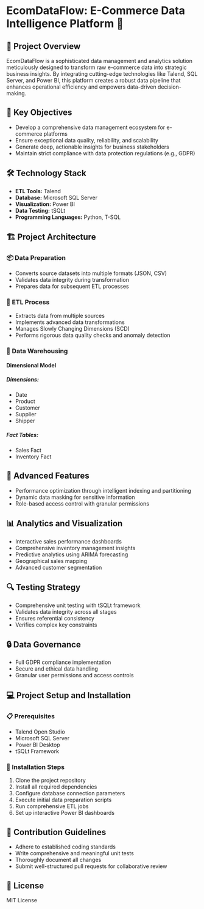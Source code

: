 # EcomDataFlow: E-Commerce Data Intelligence Platform 🚀

## 📝 Project Overview
EcomDataFlow is a sophisticated data management and analytics solution meticulously designed to transform raw e-commerce data into strategic business insights. By integrating cutting-edge technologies like Talend, SQL Server, and Power BI, this platform creates a robust data pipeline that enhances operational efficiency and empowers data-driven decision-making.

## 🎯 Key Objectives
- Develop a comprehensive data management ecosystem for e-commerce platforms
- Ensure exceptional data quality, reliability, and scalability
- Generate deep, actionable insights for business stakeholders
- Maintain strict compliance with data protection regulations (e.g., GDPR)

## 🛠 Technology Stack
- **ETL Tools:** Talend
- **Database:** Microsoft SQL Server
- **Visualization:** Power BI
- **Data Testing:** tSQLt
- **Programming Languages:** Python, T-SQL

## 🏗 Project Architecture
### 📦 Data Preparation
- Converts source datasets into multiple formats (JSON, CSV)
- Validates data integrity during transformation
- Prepares data for subsequent ETL processes

### 🔄 ETL Process
- Extracts data from multiple sources
- Implements advanced data transformations
- Manages Slowly Changing Dimensions (SCD)
- Performs rigorous data quality checks and anomaly detection

### 💾 Data Warehousing
#### Dimensional Model
##### Dimensions:
- Date
- Product
- Customer
- Supplier
- Shipper

##### Fact Tables:
- Sales Fact
- Inventory Fact

## 🌟 Advanced Features
- Performance optimization through intelligent indexing and partitioning
- Dynamic data masking for sensitive information
- Role-based access control with granular permissions

## 📊 Analytics and Visualization
- Interactive sales performance dashboards
- Comprehensive inventory management insights
- Predictive analytics using ARIMA forecasting
- Geographical sales mapping
- Advanced customer segmentation

## 🔍 Testing Strategy
- Comprehensive unit testing with tSQLt framework
- Validates data integrity across all stages
- Ensures referential consistency
- Verifies complex key constraints

## 🔒 Data Governance
- Full GDPR compliance implementation
- Secure and ethical data handling
- Granular user permissions and access controls

## 💻 Project Setup and Installation
### 📋 Prerequisites
- Talend Open Studio
- Microsoft SQL Server
- Power BI Desktop
- tSQLt Framework

### 🚀 Installation Steps
1. Clone the project repository
2. Install all required dependencies
3. Configure database connection parameters
4. Execute initial data preparation scripts
5. Run comprehensive ETL jobs
6. Set up interactive Power BI dashboards

## 🤝 Contribution Guidelines
- Adhere to established coding standards
- Write comprehensive and meaningful unit tests
- Thoroughly document all changes
- Submit well-structured pull requests for collaborative review

## 📄 License
MIT License
